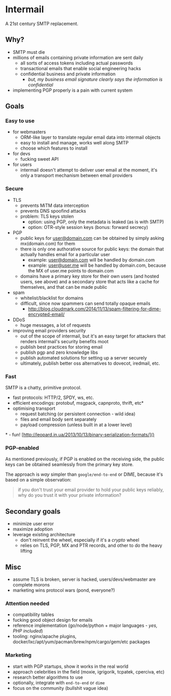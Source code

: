 # Intermail

A 21st century SMTP replacement.

## Why?

* SMTP must die
* millions of emails containing private information are sent daily
  * all sorts of access tokens including actual passwords
  * transactional emails that enable social engineering hacks
  * confidential business and private information
  	* *but, my business email signature clearly says the information is confidential*
* implementing PGP properly is a pain with current system

## Goals

### Easy to use

* for webmasters
  * ORM-like layer to translate regular email data into intermail objects
  * easy to install and manage, works well along SMTP
  * choose which features to install
* for devs
  * fucking sweet API
* for users
  * intermail doesn't attempt to deliver user email at the moment, it's only a transport
  mechanism between email providers

### Secure

* TLS
  * prevents MiTM data interception
  * prevents DNS spoofind attacks
  * problem: TLS keys stolen
  	* option: using PGP, only the metadata is leaked (as is with SMTP)
	* option: OTR-style session keys (bonus: forward secrecy)
* PGP
  * public keys for <user@domain.com> can be obtained by simply asking mx(domain.com) for them
  * there is only one authorative source for public keys: the domain that actually handles email for a particular user
  	  * example: <user@domain.com> will be handled by domain.com
	  * example: <user@user.me> will be handled by domain.com, because the MX of user.me points to domain.com
  * domains have a primary key store for their own users (and hosted users, see above) and a secondary store that acts like a cache for themselves, and that can be made public
* spam
  * whitelist/blacklist for domains
  * difficult, since now spammers can send totally opaque emails
  	* http://blog.cloudmark.com/2014/11/13/spam-filtering-for-dime-encrypted-email/
* DDoS
  * huge messages, a lot of requests
* improving email providers security
  * out of the scope of intermail, but it's an easy target for attackers that renders intermail's security benefits moot
  * publish best practices for storing email
  * publish pgp and zero knowledge libs
  * publish automated solutions for setting up a server securely
  * ultimately, publish better oss alternatives to dovecot, iredmail, etc.
 
### Fast

SMTP is a chatty, primitive protocol.

* fast protocols: HTTP/2, SPDY, ws, etc.
* efficient encodings: protobuf, msgpack, capnproto, thrift, etc*
* optimising transport
  * request batching (or persistent connection - wild idea)
  * files and email body sent separately
  * payload compression (unless built in at a lower level)

\* - fun! [http://leopard.in.ua/2013/10/13/binary-serialization-formats/]()

### PGP-enabled

As mentioned previously, if PGP is enabled on the receiving side, the public keys
can be obtained seamlessly from the primary key store.

The approach is *way* simpler than `google/end-to-end` or DIME, because it's based on
a simple observation:
> if you don't trust your email provider to hold your public keys reliably, why do you
trust it with your private information?

## Secondary goals

* minimize user error
* maximize adoption
* leverage existing architecture
  * don't reinvent the wheel, especially if it's a *crypto* wheel
  * relies on TLS, PGP, MX and PTR records, and other to do the heavy lifting

## Misc

* assume TLS is broken, server is hacked, users/devs/webmaster are complete morons
* marketing wins protocol wars (pond, everyone?)

### Attention needed

* compatibility tables
* fucking good object design for emails
* reference implementation (go/node/python + major languages - *yes, PHP included*)
* tooling: nginx/apache plugins, docker/lxc/apt/yum/pacman/brew/npm/cargo/gem/etc packages

### Marketing

* start with PGP startups, show it works in the real world
* approach celebrities in the field (moxie, igrigorik, tcpatek, cperciva, etc)
* research better algorithms to use
* optionally, integrate with `end-to-end` or `dime`
* focus on the community (bullshit vague idea)

